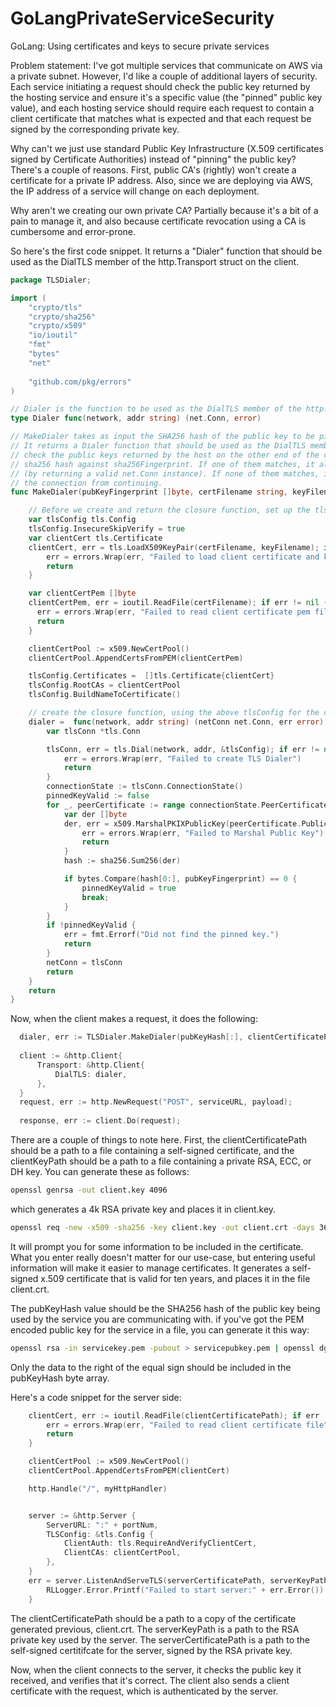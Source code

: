 # GoLangPrivateServiceSecurity
GoLang: Using certificates and keys to secure private services

Problem statement: I've got multiple services that communicate on AWS via a private subnet. However, I'd like a couple of additional layers of security. Each service initiating a request should check the public key returned by the hosting service and ensure it's a specific value (the "pinned" public key value), and each hosting service should require each request to contain a client certificate that matches what is expected and that each request be signed by the corresponding private key.

Why can't we just use standard Public Key Infrastructure (X.509 certificates signed by Certificate Authorities) instead of "pinning" the public key? There's a couple of reasons. First, public CA's (rightly) won't create a certificate for a private IP address. Also, since we are deploying via AWS, the IP address of a service will change on each deployment.

Why aren't we creating our own private CA? Partially because it's a bit of a pain to manage it, and also because certificate revocation using a CA is cumbersome and error-prone.

So here's the first code snippet. It returns a "Dialer" function that should be used as the DialTLS member of the http.Transport struct on the client.

```go
package TLSDialer;

import (
    "crypto/tls"
    "crypto/sha256"
    "crypto/x509"
    "io/ioutil"
    "fmt"
    "bytes"
    "net"
    
    "github.com/pkg/errors"
)

// Dialer is the function to be used as the DialTLS member of the http.Transport struct.
type Dialer func(network, addr string) (net.Conn, error)

// MakeDialer takes as input the SHA256 hash of the public key to be pinned and a path to a client certificate file and a path to the associated key file.
// It returns a Dialer function that should be used as the DialTLS member of the http.Transport struct. The returned function will send the client certificate, and 
// check the public keys returned by the host on the other end of the connection and compare their 
// sha256 hash against sha256Fingerprint. If one of them matches, it allows the connection to continue
// (by returning a valid net.Conn instance). If none of them matches, it generates an error, which prevents
// the connection from continuing.
func MakeDialer(pubKeyFingerprint []byte, certFilename string, keyFilename string) (dialer Dialer, err error) {

    // Before we create and return the closure function, set up the tlsConfig with the client certificate
    var tlsConfig tls.Config
    tlsConfig.InsecureSkipVerify = true
    var clientCert tls.Certificate
    clientCert, err = tls.LoadX509KeyPair(certFilename, keyFilename); if err != nil {
        err = errors.Wrap(err, "Failed to load client certificate and key")
        return
    }

    var clientCertPem []byte
    clientCertPem, err = ioutil.ReadFile(certFilename); if err != nil {
      err = errors.Wrap(err, "Failed to read client certificate pem file")
      return
    }

    clientCertPool := x509.NewCertPool()
    clientCertPool.AppendCertsFromPEM(clientCertPem)

    tlsConfig.Certificates =  []tls.Certificate{clientCert}
    tlsConfig.RootCAs = clientCertPool
    tlsConfig.BuildNameToCertificate()

    // create the closure function, using the above tlsConfig for the connection
    dialer =  func(network, addr string) (netConn net.Conn, err error) {
        var tlsConn *tls.Conn

        tlsConn, err = tls.Dial(network, addr, &tlsConfig); if err != nil {
            err = errors.Wrap(err, "Failed to create TLS Dialer")
            return
        }
        connectionState := tlsConn.ConnectionState()
        pinnedKeyValid := false
        for _, peerCertificate := range connectionState.PeerCertificates {
            var der []byte
            der, err = x509.MarshalPKIXPublicKey(peerCertificate.PublicKey); if err != nil {
                err = errors.Wrap(err, "Failed to Marshal Public Key")
                return
            }
            hash := sha256.Sum256(der)

            if bytes.Compare(hash[0:], pubKeyFingerprint) == 0 {
                pinnedKeyValid = true
                break;
            }
        }
        if !pinnedKeyValid {
            err = fmt.Errorf("Did not find the pinned key.")
            return
        }
        netConn = tlsConn
        return
    }
    return
}
```
Now, when the client makes a request, it does the following:
```go
  dialer, err := TLSDialer.MakeDialer(pubKeyHash[:], clientCertificatePath, clientKeyPath);
  
  client := &http.Client{
      Transport: &http.Client{
          DialTLS: dialer,
      },
  }
  request, err := http.NewRequest("POST", serviceURL, payload);
  
  response, err := client.Do(request);
```
There are a couple of things to note here. First, the clientCertificatePath should be a path to a file containing a self-signed certificate, and the clientKeyPath should be a path to a file containing a private RSA, ECC, or DH key. You can generate these as follows:
```bash
openssl genrsa -out client.key 4096
```
which generates a 4k RSA private key and places it in client.key.
```bash
openssl req -new -x509 -sha256 -key client.key -out client.crt -days 3650
```
It will prompt you for some information to be included in the certificate. What you enter really doesn't matter for our use-case, but entering useful information will make it easier to manage certificates. It generates a self-signed x.509 certificate that is valid for ten years, and places it in the file client.crt.

The pubKeyHash value should be the SHA256 hash of the public key being used by the service you are communicating with. if you've got the PEM encoded public key for the service in a file, you can generate it this way:
```bash
openssl rsa -in servicekey.pem -pubout > servicepubkey.pem | openssl dgst -sha256
```
Only the data to the right of the equal sign should be included in the pubKeyHash byte array.

Here's a code snippet for the server side:
```go
    clientCert, err := ioutil.ReadFile(clientCertificatePath); if err != nil {
        err = errors.Wrap(err, "Failed to read client certificate file")
        return
    }

    clientCertPool := x509.NewCertPool()
    clientCertPool.AppendCertsFromPEM(clientCert)

    http.Handle("/", myHttpHandler)


    server := &http.Server {
        ServerURL: ":" + portNum,
        TLSConfig: &tls.Config {
            ClientAuth: tls.RequireAndVerifyClientCert,
            ClientCAs: clientCertPool,
        },
    }
    err = server.ListenAndServeTLS(serverCertificatePath, serverKeyPath); if err != nil {
        RLLogger.Error.Printf("Failed to start server:" + err.Error())
    }
```
The clientCertificatePath should be a path to a copy of the certificate generated previous, client.crt.
The serverKeyPath is a path to the RSA private key used by the server.
The serverCertificatePath is a path to the self-signed certitifcate for the server, signed by the RSA private key.

Now, when the client connects to the server, it checks the public key it received, and verifies that it's correct. The client also sends a client certificate with the request, which is authenticated by the server.

